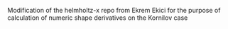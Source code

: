 Modification of the helmholtz-x repo from Ekrem Ekici for the purpose of calculation of numeric shape derivatives on the Kornilov case
